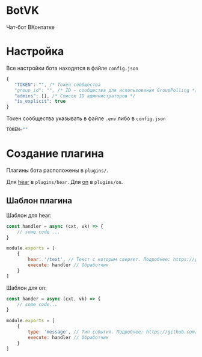 # BotVK
 Чат-бот ВКонтатке

# Настройка
 Все настройки бота находятся в файле `config.json`


 ``` js
 {
    "TOKEN": "", /* Токен сообщества
    "group_id": "", /* ID - сообщества для использования GroupPolling */
    "admins": [], /* Список ID администраторов */
    "is_explicit": true
 }
 ```

 Токен сообщества указывать в файле `.env` либо в `config.json`
 
 ``` js
 TOKEN=""
 
 ```



# Создание плагина
 Плагины бота расположены в `plugins/`. 

 Для [hear](https://github.com/negezor/vk-io/blob/master/docs/ru/api-reference/updates.md#hear) в  `plugins/hear`.
 Для [on](https://github.com/negezor/vk-io/blob/master/docs/ru/api-reference/updates.md#on) в `plugins/on`.

## Шаблон плагина

Шаблон для hear: 

```js
const handler = async (cxt, vk) => {
    // some code ...
}

module.exports = [
    {
        hear: '/text', // Текст с которым сверяет. Подробнее: https://github.com/negezor/vk-io/blob/master/docs/ru/api-reference/updates.md#hear
        execute: handler // Обработчик
    }
]

```

Шаблон для on:  

```js
const hander = async (cxt, vk) => {
    // some code...
}

module.exports = [
    {
        type: 'message', // Тип события. Подробнее: https://github.com/negezor/vk-io/blob/master/docs/ru/api-reference/updates.md#on 
        execute: handler // Обработчик
    }
]

```